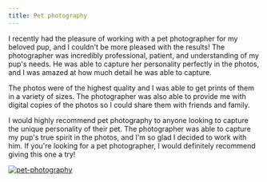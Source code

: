 ```yaml
---
title: Pet photography
---
```


I recently had the pleasure of working with a pet photographer for my beloved pup, and I couldn't be more pleased with the results! The photographer was incredibly professional, patient, and understanding of my pup's needs. He was able to capture her personality perfectly in the photos, and I was amazed at how much detail he was able to capture.

The photos were of the highest quality and I was able to get prints of them in a variety of sizes. The photographer was also able to provide me with digital copies of the photos so I could share them with friends and family.

I would highly recommend pet photography to anyone looking to capture the unique personality of their pet. The photographer was able to capture my pup's true spirit in the photos, and I'm so glad I decided to work with him. If you're looking for a pet photographer, I would definitely recommend giving this one a try!

[![pet-photography](<https://dabuttonfactory.com/button.png?t=CHECK+SERVICE&f=Noto+Sans-Bold&ts=26&tc=fff&hp=45&vp=20&c=11&bgt=unicolored&bgc=4bd42f>)](<https://londonexpertfinder.com/link>)